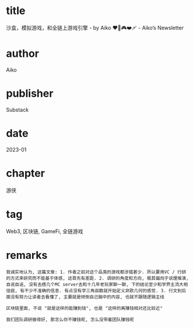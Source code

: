 # title
沙盒，模拟游戏，和全链上游戏引擎 - by Aiko ❤️‍🔥🎮❤️‍🩹 - Aiko’s Newsletter

# author
Aiko

# publisher
Substack

# date
2023-01

# chapter
游侠

# tag
Web3, 区块链, GameFi, 全链游戏

# remarks
`我诚实地认为, 这篇文章: 1. 作者之前对这个品类的游戏都涉猎甚少. 所以要用VC / 行研的方式来研究而不能基于体感, 这首先有差距. 2. 调研的角度和方向, 极其偏向于说理推演, 自说自话, 没有去搭几个MC server去和十几年老玩家聊一聊, 下的结论至少和学界主流大相径庭, 有不少不准确的信息. 有点没有学三角函数就开始定义非欧几何的感觉. 3. 行文到后面没有努力让读者去看懂了, 主要就是倾倒自己脑中的内容, 也就不跟随逻辑主线`

`区块链里面, 不说 "就是这样的能赚到钱", 也是 "这样的离赚钱相对还比较近"`

`我们团队调研做得好, 那怎么你不赚钱呢, 怎么没带着团队赚钱呢`
